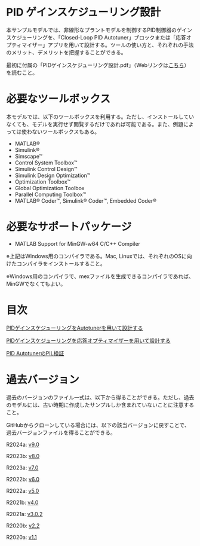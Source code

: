 
# PID ゲインスケジューリング設計

本サンプルモデルでは、非線形なプラントモデルを制御するPID制御器のゲインスケジューリングを、「Closed\-Loop PID Autotuner」ブロックまたは「応答オプティマイザー」アプリを用いて設計する。ツールの使い方と、それぞれの手法のメリット、デメリットを把握することができる。


最初に付属の「PIDゲインスケジューリング設計.pdf」（Webリンクは[こちら](https://github.com/mathworks/pid_autotuing_response_optimization/blob/master/PID%E3%82%B2%E3%82%A4%E3%83%B3%E3%82%B9%E3%82%B1%E3%82%B8%E3%83%A5%E3%83%BC%E3%83%AA%E3%83%B3%E3%82%B0%E8%A8%AD%E8%A8%88.pdf)）を読むこと。

# 必要なツールボックス

本モデルでは、以下のツールボックスを利用する。ただし、インストールしていなくても、モデルを実行せず閲覧するだけであれば可能である。また、例題によっては使わないツールボックスもある。

-  MATLAB® 
-  Simulink® 
-  Simscape™ 
-  Control System Toolbox™ 
-  Simulink Control Design™ 
-  Simulink Design Optimization™ 
-  Optimization Toolbox™ 
-  Global Optimization Toolbox 
-  Parallel Computing Toolbox™ 
-  MATLAB® Coder™, Simulink® Coder™, Embedded Coder® 
# 必要なサポートパッケージ
-  MATLAB Support for MinGW\-w64 C/C++ Compiler 

※上記はWindows用のコンパイラである。Mac, Linuxでは、それぞれのOSに向けたコンパイラをインストールすること。


※Windows用のコンパイラで、mexファイルを生成できるコンパイラであれば、MinGWでなくてもよい。

# 目次

[PIDゲインスケジューリングをAutotunerを用いて設計する](/design_GainScheduling_with_Autotuner_md.md)


[PIDゲインスケジューリングを応答オプティマイザーを用いて設計する](/design_GainScheduling_with_ResponseEstimator_md.md)


[PID AutotunerのPIL検証](/GainScheduling_PIL_md.md)

# 過去バージョン

過去のバージョンのファイル一式は、以下から得ることができる。ただし、過去のモデルには、古い時期に作成したサンプルしか含まれていないことに注意すること。


GitHubからクローンしている場合には、以下の該当バージョンに戻すことで、過去バージョンファイルを得ることができる。


R2024a: [v9.0](https://github.com/mathworks/pid_autotuing_response_optimization/archive/refs/tags/v9.0.zip)


R2023b: [v8.0](https://github.com/mathworks/pid_autotuing_response_optimization/archive/refs/tags/v8.0.zip)


R2023a: [v7.0](https://github.com/mathworks/pid_autotuing_response_optimization/archive/refs/tags/v7.0.zip)


R2022b: [v6.0](https://github.com/mathworks/pid_autotuing_response_optimization/archive/refs/tags/v6.0.zip)


R2022a: [v5.0](https://github.com/mathworks/pid_autotuing_response_optimization/archive/refs/tags/v5.0.zip)


R2021b: [v4.0](https://github.com/mathworks/pid_autotuing_response_optimization/archive/v4.0.zip)


R2021a: [v3.0.2](https://github.com/mathworks/pid_autotuing_response_optimization/archive/v3.0.2.zip)


R2020b: [v2.2](https://github.com/mathworks/pid_autotuing_response_optimization/archive/v2.2.zip)


R2020a: [v1.1](https://github.com/mathworks/pid_autotuing_response_optimization/archive/v1.1.zip)


